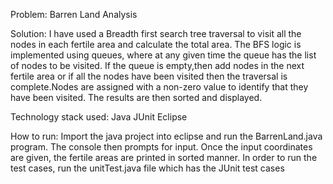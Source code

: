 Problem: Barren Land Analysis

Solution:
I have used a Breadth first search tree traversal to visit all the nodes in each fertile area and calculate the total area.
The BFS logic is implemented using queues, where at any given time the queue has the list of nodes to be visited. 
If the queue is empty,then add nodes in the next fertile area or if all the nodes have been visited then the traversal is complete.Nodes are assigned with a non-zero value to identify that they have been visited. 
The results are then sorted and displayed.

Technology stack used:
Java
JUnit
Eclipse

How to run:
Import the java project into eclipse  and run the BarrenLand.java program. The console then prompts for input. Once the input coordinates are given, the fertile areas are printed in sorted manner.
In order to run the test cases, run the unitTest.java file which has the JUnit test cases
